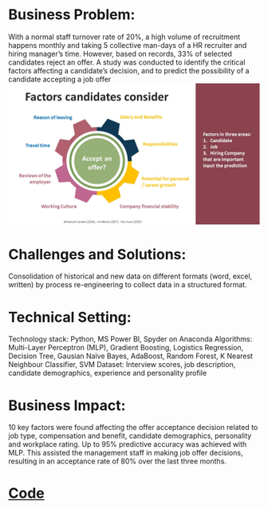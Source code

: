 # Business Problem: 
With a normal staff turnover rate of 20%, a high volume of recruitment happens monthly and taking 5 collective man-days of a HR recruiter and hiring manager’s time. However, based on records, 33% of selected candidates reject an offer. A study was conducted to identify the critical factors affecting a candidate’s decision, and to predict the possibility of a candidate accepting a job offer 
![Factors candidates consider](./image/factors_offer_acceptance.jpg)
# Challenges and Solutions:
Consolidation of historical and new data on different formats (word, excel, written) by process re-engineering to collect data in a structured format.  

# Technical Setting:  
Technology stack: Python, MS Power BI, Spyder on Anaconda
Algorithms: Multi-Layer Perceptron (MLP), Gradient Boosting, Logistics Regression, Decision Tree, Gausian Naïve Bayes, AdaBoost, Random Forest, K Nearest Neighbour Classifier, SVM
Dataset: Interview scores, job description, candidate demographics, experience and personality profile

# Business Impact:  
10 key factors were found affecting the offer acceptance decision related to job type, compensation and benefit, candidate demographics, personality and workplace rating. Up to 95% predictive accuracy was achieved with MLP.  This assisted the management staff in making job offer decisions, resulting in an acceptance rate of 80% over the last three months.

# [Code](./hr_dsproject.py)

